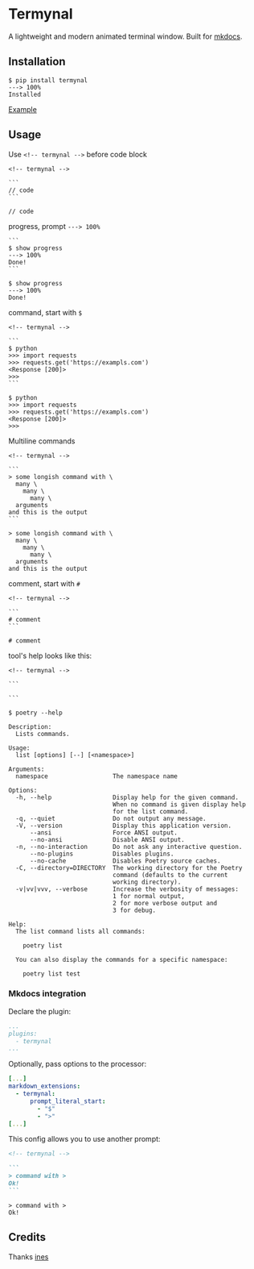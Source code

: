 # Termynal

A lightweight and modern animated terminal window.
Built for [mkdocs](https://www.mkdocs.org/).

## Installation

<!-- termynal -->

```
$ pip install termynal
---> 100%
Installed
```

[Example](https://daxartio.github.io/termynal/)

## Usage

Use `<!-- termynal -->` before code block

````
<!-- termynal -->

```
// code
```
````

<!-- termynal -->

```
// code
```

progress, prompt `---> 100%`

````
```
$ show progress
---> 100%
Done!
```
````

<!-- termynal -->

```
$ show progress
---> 100%
Done!
```

command, start with `$`

````
<!-- termynal -->

```
$ python
>>> import requests
>>> requests.get('https://exampls.com')
<Response [200]>
>>>
```
````

<!-- termynal -->

```
$ python
>>> import requests
>>> requests.get('https://exampls.com')
<Response [200]>
>>>
```

Multiline commands

````
<!-- termynal -->

```
> some longish command with \
  many \
    many \
      many \
  arguments
and this is the output
```
````

<!-- termynal -->

```
> some longish command with \
  many \
    many \
      many \
  arguments
and this is the output
```

comment, start with `#`

````
<!-- termynal -->

```
# comment
```
````

<!-- termynal -->

```console
# comment
```

tool's help looks like this:

````
<!-- termynal -->

```

```
````

<!-- termynal -->

```
$ poetry --help

Description:
  Lists commands.

Usage:
  list [options] [--] [<namespace>]

Arguments:
  namespace                  The namespace name

Options:
  -h, --help                 Display help for the given command.
                             When no command is given display help
                             for the list command.
  -q, --quiet                Do not output any message.
  -V, --version              Display this application version.
      --ansi                 Force ANSI output.
      --no-ansi              Disable ANSI output.
  -n, --no-interaction       Do not ask any interactive question.
      --no-plugins           Disables plugins.
      --no-cache             Disables Poetry source caches.
  -C, --directory=DIRECTORY  The working directory for the Poetry
                             command (defaults to the current
                             working directory).
  -v|vv|vvv, --verbose       Increase the verbosity of messages:
                             1 for normal output,
                             2 for more verbose output and
                             3 for debug.

Help:
  The list command lists all commands:

    poetry list

  You can also display the commands for a specific namespace:

    poetry list test

```

### Mkdocs integration

Declare the plugin:

```yaml
...
plugins:
  - termynal
...
```

Optionally, pass options to the processor:

```yaml
[...]
markdown_extensions:
  - termynal:
      prompt_literal_start:
        - "$"
        - ">"
[...]
```

This config allows you to use another prompt:

````markdown
<!-- termynal -->

```
> command with >
Ok!
```

````
<!-- termynal -->

```
> command with >
Ok!
```

## Credits

Thanks [ines](https://github.com/ines/termynal)

